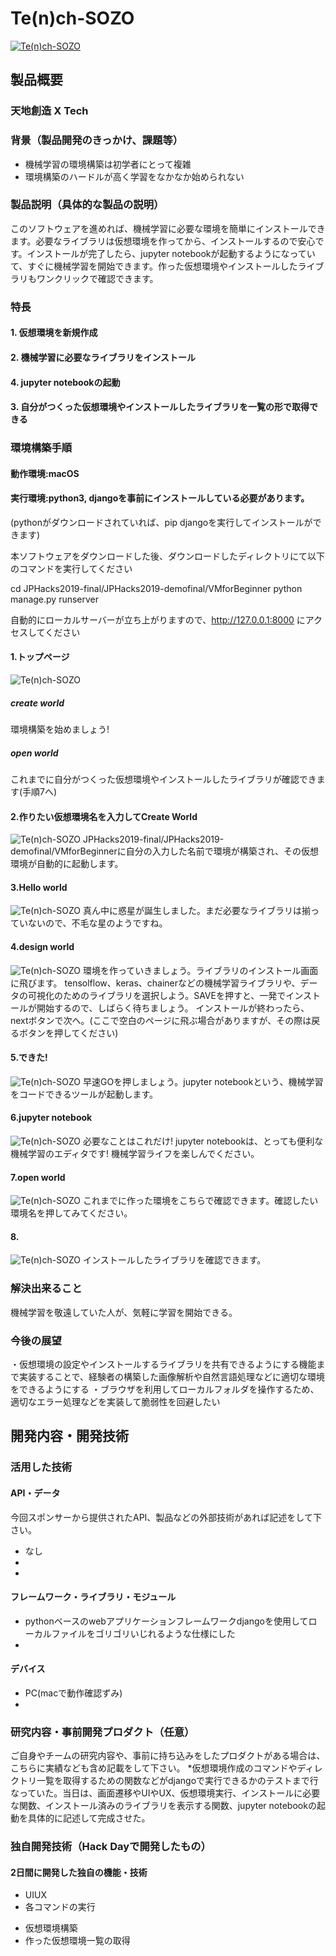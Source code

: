 # Te(n)ch-SOZO

[![Te(n)ch-SOZO](image.png)](https://www.youtube.com/watch?v=QPRvvKr-bYg)

## 製品概要
### 天地創造 X Tech

### 背景（製品開発のきっかけ、課題等）
- 機械学習の環境構築は初学者にとって複雑
- 環境構築のハードルが高く学習をなかなか始められない

### 製品説明（具体的な製品の説明）
このソフトウェアを進めれば、機械学習に必要な環境を簡単にインストールできます。必要なライブラリは仮想環境を作ってから、インストールするので安心です。インストールが完了したら、jupyter notebookが起動するようになっていて、すぐに機械学習を開始できます。作った仮想環境やインストールしたライブラリもワンクリックで確認できます。

### 特長

#### 1. 仮想環境を新規作成

#### 2. 機械学習に必要なライブラリをインストール

#### 4. jupyter notebookの起動

#### 3. 自分がつくった仮想環境やインストールしたライブラリを一覧の形で取得できる


### 環境構築手順
#### 動作環境:macOS
#### 実行環境:python3, djangoを事前にインストールしている必要があります。
(pythonがダウンロードされていれば、pip djangoを実行してインストールができます)

本ソフトウェアをダウンロードした後、ダウンロードしたディレクトリにて以下のコマンドを実行してください

cd JPHacks2019-final/JPHacks2019-demofinal/VMforBeginner
python manage.py runserver

自動的にローカルサーバーが立ち上がりますので、http://127.0.0.1:8000 にアクセスしてください


#### 1.トップページ
![Te(n)ch-SOZO](1.png)
##### create world
環境構築を始めましょう!
##### open world
これまでに自分がつくった仮想環境やインストールしたライブラリが確認できます(手順7へ)

#### 2.作りたい仮想環境名を入力してCreate World
![Te(n)ch-SOZO](2.5.png)
JPHacks2019-final/JPHacks2019-demofinal/VMforBeginnerに自分の入力した名前で環境が構築され、その仮想環境が自動的に起動します。

#### 3.Hello world
![Te(n)ch-SOZO](3.png)
真ん中に惑星が誕生しました。まだ必要なライブラリは揃っていないので、不毛な星のようですね。

#### 4.design world
![Te(n)ch-SOZO](4.png)
環境を作っていきましょう。ライブラリのインストール画面に飛びます。
tensolflow、keras、chainerなどの機械学習ライブラリや、データの可視化のためのライブラリを選択しよう。SAVEを押すと、一発でインストールが開始するので、しばらく待ちましょう。
インストールが終わったら、nextボタンで次へ。(ここで空白のページに飛ぶ場合がありますが、その際は戻るボタンを押してください)

#### 5.できた!
![Te(n)ch-SOZO](5.png)
早速GOを押しましょう。jupyter notebookという、機械学習をコードできるツールが起動します。

#### 6.jupyter notebook
![Te(n)ch-SOZO](6.png)
必要なことはこれだけ! jupyter notebookは、とっても便利な機械学習のエディタです! 機械学習ライフを楽しんでください。

#### 7.open world
![Te(n)ch-SOZO](7.png)
これまでに作った環境をこちらで確認できます。確認したい環境名を押してみてください。

#### 8.
![Te(n)ch-SOZO](8.png)
インストールしたライブラリを確認できます。


### 解決出来ること
機械学習を敬遠していた人が、気軽に学習を開始できる。

### 今後の展望
・仮想環境の設定やインストールするライブラリを共有できるようにする機能まで実装することで、経験者の構築した画像解析や自然言語処理などに適切な環境をできるようにする
・ブラウザを利用してローカルフォルダを操作するため、適切なエラー処理などを実装して脆弱性を回避したい



## 開発内容・開発技術
### 活用した技術
#### API・データ
今回スポンサーから提供されたAPI、製品などの外部技術があれば記述をして下さい。

* なし
*
*

#### フレームワーク・ライブラリ・モジュール
* pythonベースのwebアプリケーションフレームワークdjangoを使用してローカルファイルをゴリゴリいじれるような仕様にした
*

#### デバイス
* PC(macで動作確認ずみ)
*

### 研究内容・事前開発プロダクト（任意）
ご自身やチームの研究内容や、事前に持ち込みをしたプロダクトがある場合は、こちらに実績なども含め記載をして下さい。
*仮想環境作成のコマンドやディレクトリ一覧を取得するための関数などがdjangoで実行できるかのテストまで行なっていた。当日は、画面遷移やUIやUX、仮想環境実行、インストールに必要な関数、インストール済みのライブラリを表示する関数、jupyter notebookの起動を具体的に記述して完成させた。



### 独自開発技術（Hack Dayで開発したもの）
#### 2日間に開発した独自の機能・技術
* UIUX
* 各コマンドの実行
 - 仮想環境構築
 - 作った仮想環境一覧の取得
